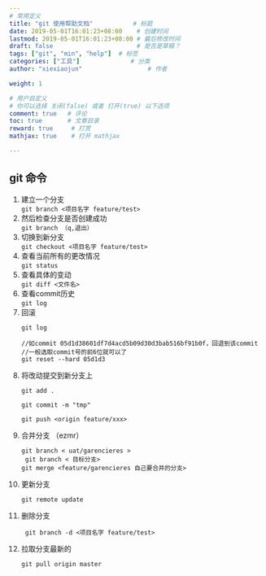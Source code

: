 ```yaml
---
# 常用定义
title: "git 使用帮助文档"           # 标题
date: 2019-05-01T16:01:23+08:00    # 创建时间
lastmod: 2019-05-01T16:01:23+08:00 # 最后修改时间
draft: false                       # 是否是草稿？
tags: ["git", "min", "help"]  # 标签
categories: ["工具"]              # 分类
author: "xiexiaojun"                  # 作者

weight: 1

# 用户自定义
# 你可以选择 关闭(false) 或者 打开(true) 以下选项
comment: true   # 评论
toc: true       # 文章目录
reward: true	 # 打赏
mathjax: true    # 打开 mathjax

---
```


## git 命令 
1. 建立一个分支  
   `git branch <项目名字 feature/test>`
2. 然后检查分支是否创建成功  
   `git branch （q,退出）` 
3. 切换到新分支  
    `git checkout <项目名字 feature/test>`
4.  查看当前所有的更改情况  
    `git status`
5. 查看具体的变动  
    `git diff <文件名>`
6. 查看commit历史  
    `git log`
7. 回滚  
    ```
    git log
    
    //如commit 05d1d38601df7d4acd5b09d30d3bab516bf91b0f，回退到该commit
    //一般选取commit号的前6位就可以了
    git reset --hard 05d1d3
    
    ```
8. 将改动提交到新分支上  
    ```
    git add . 
    
    git commit -m "tmp"
    
    git push <origin feature/xxx>
    ```
9. 合并分支 （ezmr）
    ```
    git branch < uat/garencieres >
     git branch < 目标分支>
    git merge <feature/garencieres 自己要合并的分支>
    
    ```
10. 更新分支 
    ```
    git remote update
    ```
11. 删除分支   
    ```
     git branch -d <项目名字 feature/test>
    ```
12. 拉取分支最新的   
    ```
    git pull origin master
    ```